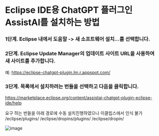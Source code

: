 # Eclipse IDE용 ChatGPT 플러그인 AssistAI를 설치하는 방법
### 1단계. Eclipse 내에서 도움말 -> 새 소프트웨어 설치...를 선택합니다.
 
### 2단계. Eclipse Update Manager의 업데이트 사이트 URL을 사용하여 새 사이트를 추가합니다.
예: https://eclipse-chatgpt-plugin.lm.r.appspot.com/

### 3단계. 목록에서 설치하려는 번들을 선택하고 다음을 클릭합니다.

https://marketplace.eclipse.org/content/assistai-chatgpt-plugin-eclipse-ide/help



요구 하는 번들을 아래 경로에 수동 설치진행하였으나 이클립스에서 인식 불가
/eclipse/plugins/
/eclipse/dropins/plugins/
/eclipse/dropin/

![image](https://github.com/user-attachments/assets/6d75cd00-e883-45bf-a6fb-1d00ca73c5f4)
